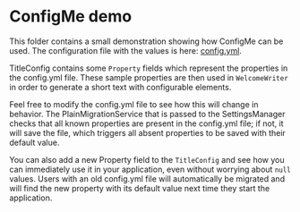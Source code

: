 # ConfigMe demo

This folder contains a small demonstration showing how ConfigMe can be used.
The configuration file with the values is here:
[config.yml](https://github.com/AuthMe/ConfigMe/blob/master/src/test/resources/demo/config.yml).

TitleConfig contains some `Property` fields which represent the properties in the config.yml file.
These sample properties are then used in `WelcomeWriter` in order to generate a short text with
configurable elements.

Feel free to modify the config.yml file to see how this will change in behavior.
The PlainMigrationService that is passed to the SettingsManager checks that all known properties
are present in the config.yml file; if not, it will save the file, which triggers all absent
properties to be saved with their default value.

You can also add a new Property field to the `TitleConfig` and see how you can immediately use it
in your application, even without worrying about `null` values. Users with an old config.yml file
will automatically be migrated and will find the new property with its default value next time they
start the application.
